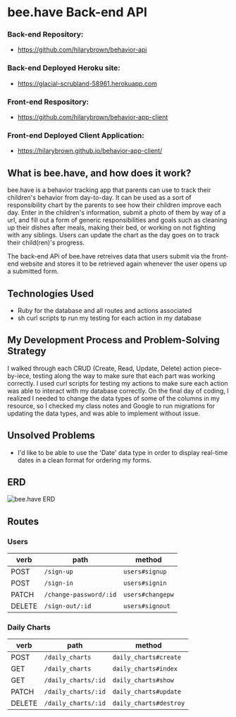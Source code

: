 # bee.have Back-end API

### Back-end Repository:
- https://github.com/hilarybrown/behavior-api

### Back-end Deployed Heroku site:
- https://glacial-scrubland-58961.herokuapp.com

### Front-end Respository:
- https://github.com/hilarybrown/behavior-app-client

### Front-end Deployed Client Application:
- https://hilarybrown.github.io/behavior-app-client/

## What is bee.have, and how does it work?
bee.have is a behavior tracking app that parents can use to track their children's behavior from day-to-day. It can be used as a sort of responsibility chart by the parents to see how their children improve each day. Enter in the children's information, submit a photo of them by way of a url, and fill out a form of generic responsibilities and goals such as cleaning up their dishes after meals, making their bed, or working on not fighting with any siblings. Users can update the chart as the day goes on to track their child(ren)'s progress.

The back-end APi of bee.have retreives data that users submit via the front-end website and stores it to be retrieved again whenever the user opens up a submitted form.

## Technologies Used

 - Ruby for the database and all routes and actions associated
 - sh curl scripts tp run my testing for each action in my database

## My Development Process and Problem-Solving Strategy

I walked through each CRUD (Create, Read, Update, Delete) action piece-by-iece, testing along the way to make sure that each part was working correctly. I used curl scripts for testing my actions to make sure each action was able to interact with my database correctly.
On the final day of coding, I realized I needed to change the data types of some of the columns in my resource, so I checked my class notes and Google to run migrations for updating the data types, and was able to implement without issue.

## Unsolved Problems

- I'd like to be able to use the 'Date' data type in order to display real-time dates in a clean format for ordering my forms.

## ERD
![bee.have ERD](https://i.imgur.com/PeJzedG.jpg)

## Routes
### Users
| verb   | path                   | method |
| ----   | ----                   | ---------- |
| POST   | `/sign-up`             | `users#signup` |
| POST   | `/sign-in`             | `users#signin` |
| PATCH  | `/change-password/:id` | `users#changepw` |
| DELETE | `/sign-out/:id`        | `users#signout` |

### Daily Charts
| verb   | path                   | method |
| ----   | ----                   | ---------- |
| POST   | `/daily_charts`        | `daily_charts#create` |
| GET    | `/daily_charts`        | `daily_charts#index` |
| GET    | `/daily_charts/:id`    | `daily_charts#show` |
| PATCH  | `/daily_charts/:id`    | `daily_charts#update` |
| DELETE | `/daily_charts/:id`    | `daily_charts#destroy` |
